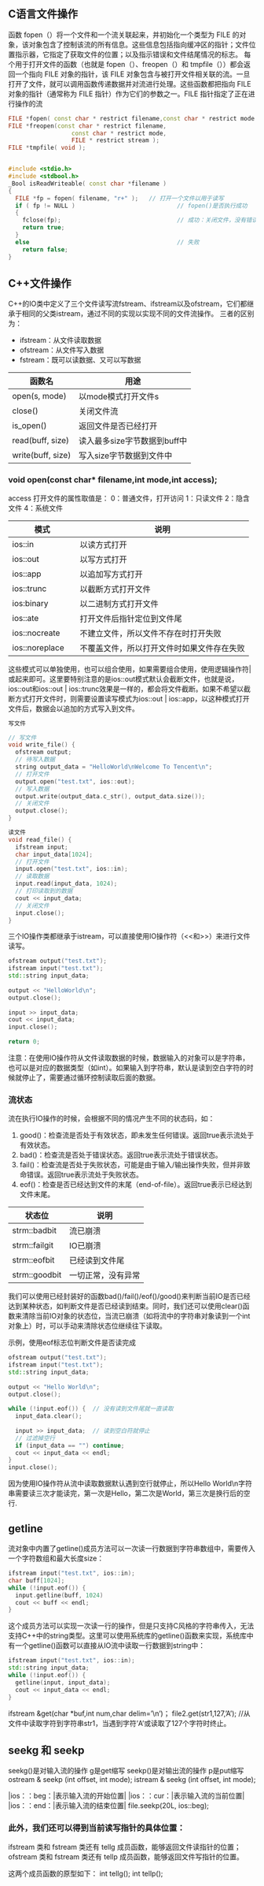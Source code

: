 


## C语言文件操作
函数 fopen（）将一个文件和一个流关联起来，并初始化一个类型为 FILE 的对象，该对象包含了控制该流的所有信息。这些信息包括指向缓冲区的指针；文件位置指示器，它指定了获取文件的位置；以及指示错误和文件结尾情况的标志。
每个用于打开文件的函数（也就是 fopen（）、freopen（）和 tmpfile（））都会返回一个指向 FILE 对象的指针，该 FILE 对象包含与被打开文件相关联的流。一旦打开了文件，就可以调用函数传递数据并对流进行处理。这些函数都把指向 FILE 对象的指针（通常称为 FILE 指针）作为它们的参数之一。FILE 指针指定了正在进行操作的流

```cpp
FILE *fopen( const char * restrict filename,const char * restrict mode );
FILE *freopen(const char * restrict filename,
                  const char * restrict mode,
                  FILE * restrict stream );
FILE *tmpfile( void );


#include <stdio.h>
#include <stdbool.h>
_Bool isReadWriteable( const char *filename )
{
  FILE *fp = fopen( filename, "r+" );   // 打开一个文件以用于读写
  if ( fp != NULL )                             // fopen()是否执行成功
  {
    fclose(fp);                                 // 成功：关闭文件，没有错误需要处理
    return true;
  }
  else                                          // 失败
    return false;
}
```

## C++文件操作
C++的IO类中定义了三个文件读写流fstream、ifstream以及ofstream，它们都继承于相同的父类istream，通过不同的实现以实现不同的文件流操作。
三者的区别为：
- ifstream：从文件读取数据
- ofstream：从文件写入数据
- fstream：既可以读数据、又可以写数据

|函数名	|用途|
|--|--|
|open(s, mode)	    |以mode模式打开文件s|
|close()	          |关闭文件流|
|is_open()	        |返回文件是否已经打开|
|read(buff, size)	  |读入最多size字节数据到buff中|
|write(buff, size)	|写入size字节数据到文件中|

### void open(const char* filename,int mode,int access);
access 打开文件的属性取值是：
0：普通文件，打开访问
1：只读文件
2：隐含文件
4：系统文件

|模式|说明|
|--|--|
|ios::in	  |以读方式打开|
|ios::out	  |以写方式打开|
|ios::app	  |以追加写方式打开|
|ios::trunc	|以截断方式打开文件|
|ios:binary	|以二进制方式打开文件|
|ios::ate	  |打开文件后指针定位到文件尾|
|ios::nocreate 　|不建立文件，所以文件不存在时打开失败|
|ios::noreplace　|不覆盖文件，所以打开文件时如果文件存在失败|

这些模式可以单独使用，也可以组合使用，如果需要组合使用，使用逻辑操作符|或起来即可。这里要特别注意的是ios::out模式默认会截断文件，也就是说，ios::out和ios::out | ios::trunc效果是一样的，都会将文件截断。如果不希望以截断方式打开文件时，则需要设置读写模式为ios::out | ios::app，以这种模式打开文件后，数据会以追加的方式写入到文件。

```cpp
写文件

// 写文件
void write_file() {
  ofstream output;
  // 待写入数据
  string output_data = "HelloWorld\nWelcome To Tencent\n";
  // 打开文件
  output.open("test.txt", ios::out);
  // 写入数据
  output.write(output_data.c_str(), output_data.size());
  // 关闭文件
  output.close();
}

读文件
void read_file() {
  ifstream input;
  char input_data[1024];
  // 打开文件
  input.open("test.txt", ios::in);
  // 读取数据
  input.read(input_data, 1024);
  // 打印读取到的数据
  cout << input_data;
  // 关闭文件
  input.close();
}
```

三个IO操作类都继承于istream，可以直接使用IO操作符（<<和>>）来进行文件读写。
```cpp
ofstream output("test.txt");
ifstream input("test.txt");
std::string input_data;
 
output << "HelloWorld\n";
output.close();
 
input >> input_data;
cout << input_data;
input.close();
 
return 0;
```
注意：在使用IO操作符从文件读取数据的时候，数据输入的对象可以是字符串，也可以是对应的数据类型（如int）。如果输入到字符串，默认是读到空白字符的时候就停止了，需要通过循环控制读取后面的数据。

### 流状态
流在执行IO操作的时候，会根据不同的情况产生不同的状态码，如：

1. good()：检查流是否处于有效状态，即未发生任何错误。返回true表示流处于有效状态。
2. bad()：检查流是否处于错误状态。返回true表示流处于错误状态。
3. fail()：检查流是否处于失败状态，可能是由于输入/输出操作失败，但并非致命错误。返回true表示流处于失败状态。
4. eof()：检查是否已经达到文件的末尾（end-of-file）。返回true表示已经达到文件末尾。

|状态位	|说明|
|--|--|
|strm::badbit	  |流已崩溃|
|strm::failgit	|IO已崩溃|
|strm::eofbit	  |已经读到文件尾|
|strm::goodbit	|一切正常，没有异常|
我们可以使用已经封装好的函数bad()/fail()/eof()/good()来判断当前IO是否已经达到某种状态，如判断文件是否已经读到结束。同时，我们还可以使用clear()函数来清除当前IO对象的状态位，当流已崩溃（如将流中的字符串对象读到一个int对象上）时，可以手动来清除状态位继续往下读取。

示例，使用eof标志位判断文件是否读完成
```cpp
ofstream output("test.txt");
ifstream input("test.txt");
std::string input_data;
 
output << "Hello World\n";
output.close();
 
while (!input.eof()) {  // 没有读到文件尾就一直读取
  input_data.clear();
 
  input >> input_data;  // 读到空白符就停止
  // 过滤掉空行
  if (input_data == "") continue;
  cout << input_data << endl;
}
input.close();
```
因为使用IO操作符从流中读取数据默认遇到空行就停止，所以Hello World\n字符串需要读三次才能读完，第一次是Hello，第二次是World，第三次是换行后的空行.

## getline
流对象中内置了getline()成员方法可以一次读一行数据到字符串数组中，需要传入一个字符数组和最大长度size：
```cpp
ifstream input("test.txt", ios::in);
char buff[1024];
while (!input.eof()) {
  input.getline(buff, 1024)
  cout << buff << endl;
}
```
这个成员方法可以实现一次读一行的操作，但是只支持C风格的字符串传入，无法支持C++中的string类型。这里可以使用系统库的getline()函数来实现，系统库中有一个getline()函数可以直接从IO流中读取一行数据到string中：
```cpp
ifstream input("test.txt", ios::in);
std::string input_data;
while (!input.eof()) {
  getline(input, input_data);
  cout << input_data << endl;
}
```

ifstream &get(char *buf,int num,char delim=’\n’)；
file2.get(str1,127,’A’); //从文件中读取字符到字符串str1，当遇到字符’A’或读取了127个字符时终止。  


## seekg 和 seekp
seekg()是对输入流的操作 g是get缩写
seekp()是对输出流的操作 p是put缩写
ostream & seekp (int offset, int mode);
istream & seekg (int offset, int mode);

|ios：：beg：|表示输入流的开始位置|
|ios：：cur：|表示输入流的当前位置|
|ios：：end：|表示输入流的结束位置|
file.seekp(20L, ios::beg);


### 此外，我们还可以得到当前读写指针的具体位置：
ifstream 类和 fstream 类还有 tellg 成员函数，能够返回文件读指针的位置；
ofstream 类和 fstream 类还有 tellp 成员函数，能够返回文件写指针的位置。

这两个成员函数的原型如下：
int tellg();
int tellp();